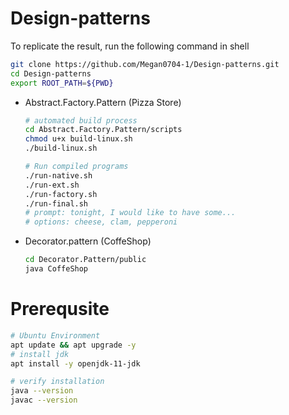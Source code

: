 # Design-patterns

To replicate the result, run the following command in shell
```bash
git clone https://github.com/Megan0704-1/Design-patterns.git
cd Design-patterns
export ROOT_PATH=${PWD}
```

- Abstract.Factory.Pattern (Pizza Store)
    ```bash
    # automated build process
    cd Abstract.Factory.Pattern/scripts
    chmod u+x build-linux.sh
    ./build-linux.sh

    # Run compiled programs
    ./run-native.sh
    ./run-ext.sh
    ./run-factory.sh
    ./run-final.sh
    # prompt: tonight, I would like to have some...
    # options: cheese, clam, pepperoni
    ```
- Decorator.pattern (CoffeShop)
    ```bash
    cd Decorator.Pattern/public
    java CoffeShop
    ```

# Prerequsite
```bash
# Ubuntu Environment
apt update && apt upgrade -y
# install jdk
apt install -y openjdk-11-jdk

# verify installation
java --version
javac --version

```
